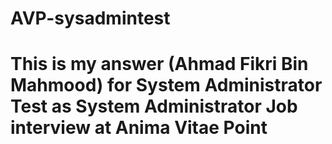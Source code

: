 # AVP-sysadmintest
# This is my answer (Ahmad Fikri Bin Mahmood) for System Administrator Test as System Administrator Job interview at Anima Vitae Point
